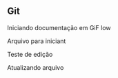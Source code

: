 
## Git

Iniciando documentação em GiF low

Arquivo para iniciant

Teste de edição

Atualizando arquivo